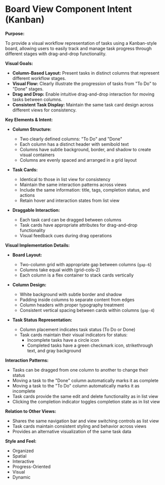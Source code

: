 # Board View Component Intent (Kanban)

**Purpose:**

To provide a visual workflow representation of tasks using a Kanban-style board, allowing users to easily track and manage task progress through different stages with drag-and-drop functionality.

**Visual Goals:**

* **Column-Based Layout:** Present tasks in distinct columns that represent different workflow stages.
* **Visual Flow:** Clearly illustrate the progression of tasks from "To Do" to "Done" stages.
* **Drag and Drop:** Enable intuitive drag-and-drop interaction for moving tasks between columns.
* **Consistent Task Display:** Maintain the same task card design across different views for consistency.

**Key Elements & Intent:**

* **Column Structure:**
  * Two clearly defined columns: "To Do" and "Done"
  * Each column has a distinct header with semibold text
  * Columns have subtle background, border, and shadow to create visual containers
  * Columns are evenly spaced and arranged in a grid layout

* **Task Cards:**
  * Identical to those in list view for consistency
  * Maintain the same interaction patterns across views
  * Include the same information: title, tags, completion status, and actions
  * Retain hover and interaction states from list view

* **Draggable Interaction:**
  * Each task card can be dragged between columns
  * Task cards have appropriate attributes for drag-and-drop functionality
  * Visual feedback cues during drag operations

**Visual Implementation Details:**

* **Board Layout:**
  * Two-column grid with appropriate gap between columns (`gap-6`)
  * Columns take equal width (grid-cols-2)
  * Each column is a flex container to stack cards vertically

* **Column Design:**
  * White background with subtle border and shadow
  * Padding inside columns to separate content from edges
  * Column headers with proper typography treatment
  * Consistent vertical spacing between cards within columns (`gap-4`)

* **Task Status Representation:**
  * Column placement indicates task status (To Do or Done)
  * Task cards maintain their visual indicators for status:
    * Incomplete tasks have a circle icon
    * Completed tasks have a green checkmark icon, strikethrough text, and gray background

**Interaction Patterns:**

* Tasks can be dragged from one column to another to change their status
* Moving a task to the "Done" column automatically marks it as complete
* Moving a task to the "To Do" column automatically marks it as incomplete
* Task cards provide the same edit and delete functionality as in list view
* Clicking the completion indicator toggles completion state as in list view

**Relation to Other Views:**

* Shares the same navigation bar and view switching controls as list view
* Task cards maintain consistent styling and behavior across views
* Provides an alternative visualization of the same task data

**Style and Feel:**

* Organized
* Spatial
* Interactive
* Progress-Oriented
* Visual
* Dynamic
